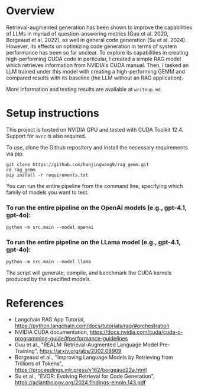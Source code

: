 # Overview
Retrieval-augmented generation has been shown to improve the capabilities of LLMs in myriad of question-answering metrics (Guu et al. 2020, Borgeaud et al. 2022), as well in general code generation (Su et al. 2024). However, its effects on optimizing code generation in terms of system performance has been so far unclear. To explore its capabilities in creating high-performing CUDA code in particular, I created a simple RAG model which retrieves information from NVIDIA's CUDA manual. Then, I tasked an LLM trained under this model with creating a high-performing GEMM and compared results with its baseline (the LLM without an RAG application). 

More information and testing results are available at `writeup.md`.


# Setup instructions

This project is hosted on NVIDIA GPU and tested with CUDA Toolkit 12.4. Support for `nvcc` is also required.

To use, clone the Github repository and install the necessary requirements via pip.

```
git clone https://github.com/hanjingwang9/rag_gemm.git
cd rag_gemm
pip install -r requirements.txt
```

You can run the entire pipeline from the command line, specifying which family of models you want to test.

### To run the entire pipeline on the OpenAI models (e.g., gpt-4.1, gpt-4o):

```
python -m src.main --model openai
```

### To run the entire pipeline on the LLama model (e.g., gpt-4.1, gpt-4o):

```
python -m src.main --model llama
```
The script will generate, compile, and benchmark the CUDA kernels produced by the specified models.


# References
- Langchain RAG App Tutorial, https://python.langchain.com/docs/tutorials/rag/#orchestration
- NVIDIA CUDA documentation, https://docs.nvidia.com/cuda/cuda-c-programming-guide/#performance-guidelines
- Guu et al., "REALM: Retrieval-Augmented Language Model Pre-Training", https://arxiv.org/abs/2002.08909
- Borgeaud et al., "Improving Language Models by Retrieving from Trillions of Tokens", https://proceedings.mlr.press/v162/borgeaud22a.html
- Su et al., "EVOR: Evolving Retrieval for Code Generation", https://aclanthology.org/2024.findings-emnlp.143.pdf